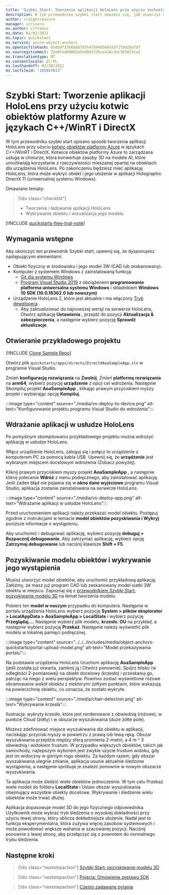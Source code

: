 ```yaml
---
title: 'Szybki Start: Tworzenie aplikacji HoloLens przy użyciu technologii DirectX'
description: W tym przewodniku szybki start dowiesz się, jak utworzyć aplikację HoloLens przy użyciu kotwic obiektów.
author: craigktreasure
manager: virivera
ms.author: crtreasu
ms.date: 02/02/2021
ms.topic: quickstart
ms.service: azure-object-anchors
ms.openlocfilehash: b5db9f3766bdd7d754f49403665a371f9d10afd7
ms.sourcegitcommit: 32e0fedb80b5a5ed0d2336cea18c3ec3b5015ca1
ms.translationtype: MT
ms.contentlocale: pl-PL
ms.lasthandoff: 03/30/2021
ms.locfileid: "105047613"
---
```

# <a name="quickstart-create-a-hololens-app-with-azure-object-anchors-in-cwinrt-and-directx"></a>Szybki Start: Tworzenie aplikacji HoloLens przy użyciu kotwic obiektów platformy Azure w językach C++/WinRT i DirectX

W tym przewodniku szybki start opisano sposób tworzenia aplikacji HoloLens przy użyciu [kotwic obiektów platformy Azure](../overview.md) w językach C++/WinRT i DirectX. Kotwice obiektów platformy Azure to zarządzana usługa w chmurze, która konwertuje zasoby 3D na modele AI, które umożliwiają korzystanie z rzeczywistości mieszanej opartej na obiektach dla urządzenia HoloLens. Po zakończeniu będziesz mieć aplikację HoloLens, która może wykryć obiekt i jego ułożenie w aplikacji Holographic DirectX 11 (uniwersalnej systemu Windows).

Omawiane tematy:

> [!div class="checklist"]
> * Tworzenie i ładowanie aplikacji HoloLens
> * Wykrywanie obiektu i wizualizacja jego modelu

[!INCLUDE [quickstarts-free-trial-note](../../../includes/quickstarts-free-trial-note.md)]

## <a name="prerequisites"></a>Wymagania wstępne

Aby ukończyć ten przewodnik Szybki start, upewnij się, że dysponujesz następującymi elementami:

* Obiekt fizyczny w środowisku i jego model 3W (CAD lub zeskanowany).
* Komputer z systemem Windows z zainstalowaną funkcją:
  * <a href="https://git-scm.com" target="_blank">Git dla systemu Windows</a>
  * <a href="https://www.visualstudio.com/downloads/" target="_blank">Program Visual Studio 2019</a> z obciążeniem **programowanie platforma uniwersalna systemu Windows** i składnikiem **Windows 10 SDK (10.0.18362.0 lub nowszym)**
* Urządzenie HoloLens 2, które jest aktualne i ma włączony [Tryb dewelopera](/windows/mixed-reality/using-visual-studio#enabling-developer-mode) .
  * Aby zaktualizować do najnowszej wersji na serwerze HoloLens, Otwórz aplikację **Ustawienia** , przejdź do pozycji **Aktualizacja & zabezpieczenia**, a następnie wybierz pozycję **Sprawdź aktualizacje**.

## <a name="open-the-sample-project"></a>Otwieranie przykładowego projektu

[!INCLUDE [Clone Sample Repo](../../../includes/object-anchors-clone-sample-repository.md)]

Otwórz plik `quickstarts/apps/directx/DirectXAoaSampleApp.sln` w programie Visual Studio.

Zmień **konfigurację rozwiązania** na **Zwolnij**, Zmień **platformę rozwiązania** na **arm64**, wybierz pozycję **urządzenie** z opcji cel wdrożenia. Następnie Skompiluj projekt **AoaSampleApp** , klikając prawym przyciskiem myszy projekt i wybierając opcję **Kompiluj**.

:::image type="content" source="./media/vs-deploy-to-device.png" alt-text="Konfigurowanie projektu programu Visual Studio do wdrożenia":::

## <a name="deploy-the-app-to-hololens"></a>Wdrażanie aplikacji w usłudze HoloLens

Po pomyślnym skompilowaniu przykładowego projektu można wdrożyć aplikację w usłudze HoloLens.

Włącz urządzenie HoloLens, zaloguj się i połącz to urządzenie z komputerem PC za pomocą kabla USB. Upewnij się, że **urządzenie** jest wybranym miejscem docelowym wdrożenia (Zobacz powyżej).

Kliknij prawym przyciskiem myszy projekt **AoaSampleApp** , a następnie kliknij polecenie **Wdróż** z menu podręcznego, aby zainstalować aplikację. Jeśli żaden błąd nie pojawia się w **okno dane wyjściowe** programu Visual Studio, aplikacja zostanie zainstalowana na serwerze HoloLens.

:::image type="content" source="./media/vs-deploy-app.png" alt-text="Wdrażanie aplikacji w usłudze HoloLens":::

Przed uruchomieniem aplikacji należy przekazać model obiektu. Postępuj zgodnie z instrukcjami w temacie **model obiektów pozyskiwania i Wykryj** poniższe informacje o wystąpieniu.

Aby uruchomić i debugować aplikację, wybierz pozycję **debuguj > Rozpocznij debugowanie**. Aby zatrzymać aplikację, wybierz opcję **Zatrzymaj debugowanie** lub naciśnij klawisze **Shift + F5**.

## <a name="ingest-object-model-and-detect-its-instance"></a>Pozyskiwanie modelu obiektów i wykrywanie jego wystąpienia

Musisz utworzyć model obiektów, aby uruchomić przykładową aplikację. Załóżmy, że masz już program CAD lub zeskanowany model siatki 3W obiektu w miejscu. Zapoznaj się z [przewodnikiem Szybki Start: pozyskiwanie modelu 3D](./get-started-model-conversion.md) na temat tworzenia modelu.

Pobierz ten **model w naszym** przypadku do komputera. Następnie w portalu urządzenia HoloLens wybierz pozycję **System > plików eksplorator > LocalAppData > AoaSampleApp > LocalState** i wybierz pozycję **Przeglądaj...**. Następnie wybierz plik modelu, **krzesło. OU** na przykład, a następnie wybierz pozycję **Przekaż**. Następnie należy wyświetlić plik modelu w lokalnej pamięci podręcznej.

:::image type="content" source="../../../includes/media/object-anchors-quickstarts/portal-upload-model.png" alt-text="Model przekazywania portalu":::

Na podstawie urządzenia HoloLens Uruchom aplikację **AoaSampleApp** (jeśli została już otwarta, zamknij ją i Otwórz ponownie). Spójrz blisko (w odległości 2-pomiarowej) na obiekt docelowy (krzesło) i przeskanuj go, patrząc na niego z wielu perspektyw. Powinno zostać wyświetlone różowe obramowanie wokół obiektu z niektórymi żółtymi punktami, które wskazują na powierzchnię obiektu, co oznacza, że zostało wykryte.

:::image type="content" source="./media/chair-detection.png" alt-text="Wykrywanie krzesła":::

Ilustracja: wykryty krzesło, które jest renderowane z obwiednią (różowe), w punkcie Cloud (żółty) i w obszarze wyszukiwania (duże żółte pole).

Możesz zdefiniować miejsce wyszukiwania dla obiektu w aplikacji, naciskając przycisk myszy w powietrzu z prawą lub lewą ręką. Obszar wyszukiwania przejdzie między sferą promienia 2-metrii, a 4 m ^ 3 obwiednią i widokiem frustum. W przypadku większych obiektów, takich jak samochody, najlepszym wyborem jest zwykle użycie frustum widoku, gdy jest on widoczny w górnym rogu obiektu.
Za każdym razem, gdy obszar wyszukiwania ulegnie zmianie, aplikacja usunie aktualnie śledzone wystąpienia, a następnie spróbuje je znaleźć ponownie w nowym obszarze wyszukiwania.

Ta aplikacja może śledzić wiele obiektów jednocześnie. W tym celu Przekaż wiele modeli do folderu **LocalState** i Ustaw obszar wyszukiwania obejmujący wszystkie obiekty docelowe. Wykrywanie i śledzenie wielu obiektów może trwać dłużej.

Aplikacja dopasowuje model 3D do jego fizycznego odpowiednika. Użytkownik może wybrać tryb śledzenia o wysokiej dokładności przy użyciu lewej strony, który oblicza dokładniejsze ułożenie. Nadal jest to funkcja eksperymentalna, która zużywa więcej zasobów systemowych i może powodować większe wahania w szacowanej pozycji. Naciśnij ponownie z lewej strony, aby przełączyć się z powrotem do normalnego trybu śledzenia.

## <a name="next-steps"></a>Następne kroki

> [!div class="nextstepaction"]
> [Szybki Start: pozyskiwanie modelu 3D](./get-started-model-conversion.md)

> [!div class="nextstepaction"]
> [Pojęcia: Omówienie zestawu SDK](../concepts/sdk-overview.md)

> [!div class="nextstepaction"]
> [Często zadawane pytania](../faq.md)